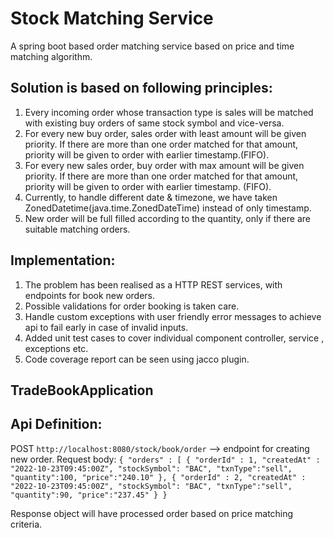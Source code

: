 # Stock Matching Service
A spring boot based order matching service based on price and time matching algorithm.

## Solution is based on following principles:
  
  1. Every incoming order whose transaction type is sales will be matched with existing buy orders of same stock 
   symbol and vice-versa.
  2. For every new buy order, sales order with least amount will be given priority. If there are more than
  one order matched for that amount, priority will be given to order with earlier timestamp.(FIFO).
  3. For every new sales order, buy order with max amount will be given priority. If there are more than 
  one order matched for that amount, priority will be given to order with earlier timestamp. (FIFO).
  4. Currently, to handle different date & timezone, we have taken ZonedDatetime(java.time.ZonedDateTime) instead of only timestamp.
  5. New order will be full filled according to the quantity, only if there are suitable matching orders.
  
## Implementation: 
  1. The problem has been realised as a HTTP REST services, with endpoints for book new orders.
  2. Possible validations for order booking is taken care.
  3. Handle custom exceptions with user friendly error messages to achieve api to fail early in case of invalid inputs.
  3. Added unit test cases to cover individual component controller, service , exceptions etc.
  4. Code coverage report can be seen using jacco plugin.
  
## TradeBookApplication

  Api Definition:
  --------------
    
  POST `http://localhost:8080/stock/book/order`  --> endpoint for creating new order.
  Request body: 
  `{
       "orders" : [
           {
               "orderId" : 1,
               "createdAt" : "2022-10-23T09:45:00Z",
               "stockSymbol": "BAC",
               "txnType":"sell",
               "quantity":100,
               "price":"240.10"
           },
            {
               "orderId" : 2,
               "createdAt" : "2022-10-23T09:45:00Z",
               "stockSymbol": "BAC",
               "txnType":"sell",
               "quantity":90,
               "price":"237.45"
           }
  }`
   
   Response object will have processed order based on price matching criteria.